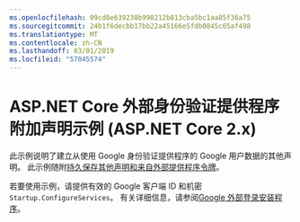 ```yaml
---
ms.openlocfilehash: 09cd8e639238b998212b813cba5bc1aa85f36a75
ms.sourcegitcommit: 24b1f6decbb17bb22a45166e5fdb0845c65af498
ms.translationtype: MT
ms.contentlocale: zh-CN
ms.lasthandoff: 03/01/2019
ms.locfileid: "57045574"
---
```

# <a name="aspnet-core-external-authentication-provider-additional-claims-sample-aspnet-core-2x"></a>ASP.NET Core 外部身份验证提供程序附加声明示例 (ASP.NET Core 2.x)

此示例说明了建立从使用 Google 身份验证提供程序的 Google 用户数据的其他声明。 此示例随附[持久保存其他声明和来自外部提供程序令牌](https://docs.microsoft.com/aspnet/core/security/authentication/social/additional-claims)。

若要使用示例，请提供有效的 Google 客户端 ID 和机密`Startup.ConfigureServices`。 有关详细信息，请参阅[Google 外部登录安装程序](https://docs.microsoft.com/aspnet/core/security/authentication/social/google-logins)。

